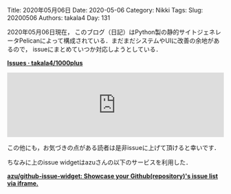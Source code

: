 ﻿Title: 2020年05月06日
Date: 2020-05-06
Category: Nikki
Tags: 
Slug: 20200506
Authors: takala4
Day: 131



2020年05月06日現在，
このブログ（日記）はPython製の静的サイトジェネレータPelicanによって構成されている．まだまだシステムやUIに改善の余地があるので，
issueにまとめていつか対応しようとしている．


**[Issues · takala4/1000plus](https://github.com/takala4/1000plus/issues)**

<iframe src="https://azu.github.io/github-issue-widget/?owner=takala4&repo=1000plus&limit=10" allowtransparency="true" frameborder="0" scrolling="0" width="100%"></iframe>


この他にも，お気づきの点がある読者は是非issueに上げて頂けると幸いです．


ちなみに上のissue widgetはazuさんの以下のサービスを利用した．

**[azu/github-issue-widget: Showcase your Github(repository)'s issue list via iframe.](https://github.com/azu/github-issue-widget)**